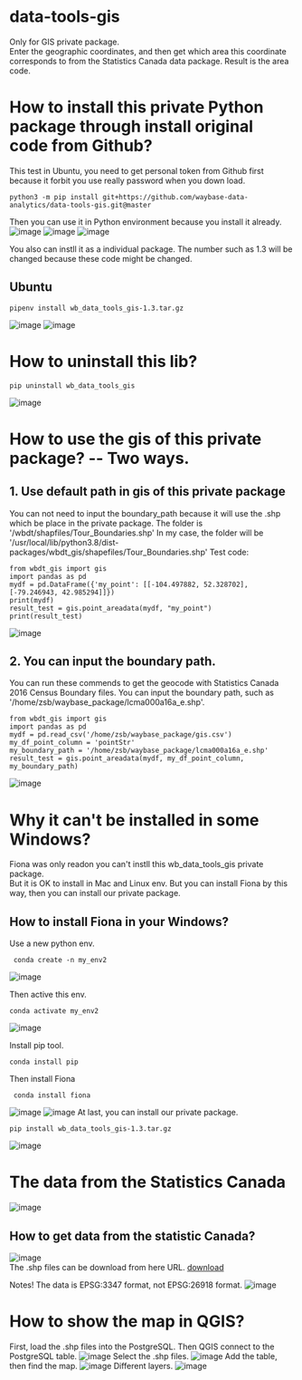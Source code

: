 # data-tools-gis
Only for GIS private package.    
Enter the geographic coordinates, and then get which area this coordinate corresponds to from the Statistics Canada data package. Result is the area code.   

# How to install this private Python package through install original code from Github?
This test in Ubuntu, you need to get personal token from Github first because it forbit you use really password when you down load.
~~~
python3 -m pip install git+https://github.com/waybase-data-analytics/data-tools-gis.git@master
~~~
Then you can use it in Python environment because you install it already. 
![image](https://user-images.githubusercontent.com/75282285/158874454-473e362f-0ad8-43ff-9df4-f9b5719eb962.png)
![image](https://user-images.githubusercontent.com/75282285/158874491-a8969ee0-963b-4ee6-a4fa-dd8f45381626.png)
![image](https://user-images.githubusercontent.com/75282285/158874537-d0fc469d-fb42-447b-afc1-7d1c5e5c5982.png)



You also can instll it as a individual package. The number such as 1.3 will be changed because these code might be changed.
## Ubuntu 
~~~
pipenv install wb_data_tools_gis-1.3.tar.gz
~~~
![image](https://user-images.githubusercontent.com/75282285/158869675-f03d9a7a-bec1-4e05-b095-a2305403fb18.png)
![image](https://user-images.githubusercontent.com/75282285/158869695-940c5eb6-24db-40fa-9678-29e908637720.png)

# How to uninstall this lib?
~~~
pip uninstall wb_data_tools_gis
~~~
![image](https://user-images.githubusercontent.com/75282285/158869574-3b51b33c-8300-4825-915e-51967d415fd8.png)


# How to use the gis of this private package? -- Two ways.

## 1. Use default path in gis of this private package
You can not need to input the boundary_path because it will use the .shp which be place in the private package.
The folder is '/wbdt/shapfiles/Tour_Boundaries.shp'
In my case, the folder will be '/usr/local/lib/python3.8/dist-packages/wbdt_gis/shapefiles/Tour_Boundaries.shp'
Test code: 
~~~
from wbdt_gis import gis
import pandas as pd
mydf = pd.DataFrame({'my_point': [[-104.497882, 52.328702], [-79.246943, 42.985294]]})
print(mydf)
result_test = gis.point_areadata(mydf, "my_point")
print(result_test)
~~~
![image](https://user-images.githubusercontent.com/75282285/158871272-9cca3aaf-c315-4608-b9ec-94626af886fe.png)

## 2. You can input the boundary path.
You can run these commends to get the geocode with Statistics Canada 2016 Census Boundary files. 
You can input the boundary path, such as '/home/zsb/waybase_package/lcma000a16a_e.shp'.
~~~
from wbdt_gis import gis
import pandas as pd
mydf = pd.read_csv('/home/zsb/waybase_package/gis.csv')
my_df_point_column = 'pointStr'
my_boundary_path = '/home/zsb/waybase_package/lcma000a16a_e.shp'
result_test = gis.point_areadata(mydf, my_df_point_column, my_boundary_path)
~~~
![image](https://user-images.githubusercontent.com/75282285/155016567-0651dc91-cac9-4e13-85aa-4e07ed806aad.png)


# Why it can't be installed in some Windows?  
Fiona was only readon you can't instll this wb_data_tools_gis private package.  
But it is OK to install in Mac and Linux env.
But you can install Fiona by this way, then you can install our private package.
## How to install Fiona in your Windows?
Use a new python env. 
~~~
 conda create -n my_env2
~~~
![image](https://user-images.githubusercontent.com/75282285/158899516-00614b67-fe5f-4220-9e00-686735676528.png)

Then active this env.
~~~
conda activate my_env2
~~~
![image](https://user-images.githubusercontent.com/75282285/158899606-1c5778fc-941e-464a-a758-6fbaf43a0a20.png)

Install pip tool.
~~~
conda install pip
~~~
Then install Fiona
~~~
 conda install fiona 
~~~
![image](https://user-images.githubusercontent.com/75282285/158899718-b827ee55-41b6-466d-aff3-b7eb3347ae6b.png)
![image](https://user-images.githubusercontent.com/75282285/158899730-b8e3b9e6-c8d6-4395-b6e9-ab0367eddb9f.png)
At last, you can install our private package.
~~~
pip install wb_data_tools_gis-1.3.tar.gz 
~~~
![image](https://user-images.githubusercontent.com/75282285/158899775-97d32a4d-37d5-4847-89d9-a233f32dd212.png)


#  The data from the Statistics Canada
![image](https://user-images.githubusercontent.com/75282285/185015538-432e5fa5-baba-4f93-b468-eca20c8b8700.png)
## How to get data from the statistic Canada?
![image](https://user-images.githubusercontent.com/75282285/185015610-d4750f2d-8952-4d39-8869-20ba6a0d2ccb.png)     
The .shp files can be download from here URL.  [download](https://www12.statcan.gc.ca/census-recensement/2011/geo/bound-limit/bound-limit-2016-eng.cfm)    

Notes! The data is EPSG:3347 format, not EPSG:26918 format.
![image](https://user-images.githubusercontent.com/75282285/196702323-93590ac8-5a2f-474d-acbd-7fe020a965f8.png)


# How to show the map in QGIS?
First, load the .shp files into the PostgreSQL. Then QGIS connect to the PostgreSQL table.
![image](https://user-images.githubusercontent.com/75282285/196698338-602eeff7-1174-430b-a669-04f688193118.png)
Select the .shp files. 
![image](https://user-images.githubusercontent.com/75282285/196700707-95c126b4-8492-4afd-9529-2dbc6f92cd93.png)
Add the table, then find the map.
![image](https://user-images.githubusercontent.com/75282285/196700961-94ad9644-5100-484e-9417-67c3479f7fd3.png)
Different layers. 
![image](https://user-images.githubusercontent.com/75282285/196701305-afa776af-cf66-4580-9de1-8ceb68716cc6.png)



